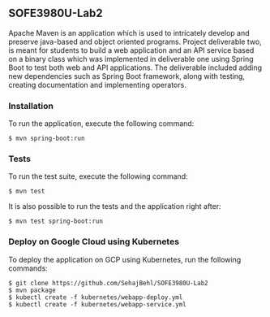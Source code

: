 ## SOFE3980U-Lab2

Apache Maven is an application which is used to intricately develop and preserve java-based and object oriented programs. Project deliverable two, is meant for students to build a web application and an API service based on a binary class which was implemented in deliverable one using Spring Boot to test both web and API applications. The deliverable included adding new dependencies such as Spring Boot framework, along with testing, creating documentation and implementing operators.

### Installation

To run the application, execute the following command:  

`$ mvn spring-boot:run`

### Tests

To run the test suite, execute the following command:  

`$ mvn test`

It is also possible to run the tests and the application right after:  

`$ mvn test spring-boot:run`

### Deploy on Google Cloud using Kubernetes

To deploy the application on GCP using Kubernetes, run the following commands:

```
$ git clone https://github.com/SehajBehl/SOFE3980U-Lab2
$ mvn package
$ kubectl create -f kubernetes/webapp-deploy.yml
$ kubectl create -f kubernetes/webapp-service.yml
```
